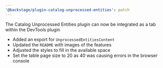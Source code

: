 ```yaml
---
'@backstage/plugin-catalog-unprocessed-entities': patch
---
```


The Catalog Unprocessed Entities plugin can now be integrated as a tab within the DevTools plugin

- Added an export for `UnprocessedEntitiesContent`
- Updated the `README` with images of the features
- Adjusted the styles to fill in the available space
- Set the table page size to 20 as 40 was causing errors in the browser console
